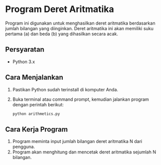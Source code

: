 # Program Deret Aritmatika

Program ini digunakan untuk menghasilkan deret aritmatika berdasarkan jumlah bilangan yang diinginkan. Deret aritmatika ini akan memiliki suku pertama (a) dan beda (b) yang dihasilkan secara acak.

## Persyaratan

- Python 3.x

## Cara Menjalankan

1. Pastikan Python sudah terinstall di komputer Anda.
2. Buka terminal atau command prompt, kemudian jalankan program dengan perintah berikut:

   ```bash
   python arithmetics.py

## Cara Kerja Program

1. Program meminta input jumlah bilangan deret aritmatika N dari pengguna.
2. Program akan menghitung dan mencetak deret aritmatika sejumlah N bilangan.
